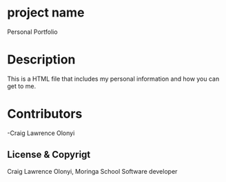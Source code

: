 # **project name**
Personal Portfolio
# Description
This is a HTML file that includes my personal information and how you can get to me.
# Contributors
-Craig Lawrence Olonyi

## License & Copyrigt

Craig Lawrence Olonyi, Moringa School Software developer
 

